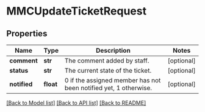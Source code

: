 # MMCUpdateTicketRequest

## Properties
Name | Type | Description | Notes
------------ | ------------- | ------------- | -------------
**comment** | **str** | The comment added by staff. | [optional] 
**status** | **str** | The current state of the ticket. | [optional] 
**notified** | **float** | 0 if the assigned member has not been notified yet, 1 otherwise. | [optional] 

[[Back to Model list]](../README.md#documentation-for-models) [[Back to API list]](../README.md#documentation-for-api-endpoints) [[Back to README]](../README.md)


